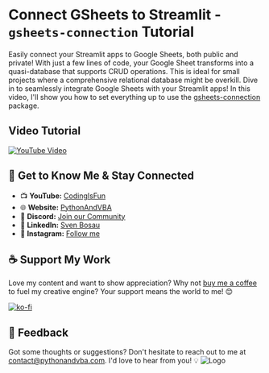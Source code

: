 # Connect GSheets to Streamlit - `gsheets-connection` Tutorial
Easily connect your Streamlit apps to Google Sheets, both public and private! With just a few lines of code, your Google Sheet transforms into a quasi-database that supports CRUD operations. This is ideal for small projects where a comprehensive relational database might be overkill. Dive in to seamlessly integrate Google Sheets with your Streamlit apps! In this video, I'll show you how to set everything up to use the [gsheets-connection](https://github.com/streamlit/gsheets-connection) package.

## Video Tutorial
[![YouTube Video](https://img.youtube.com/vi/HwxrXnYVIlU/0.jpg)](https://youtu.be/HwxrXnYVIlU)

## 🤝 Get to Know Me & Stay Connected
- 📺 **YouTube:** [CodingIsFun](https://youtube.com/c/CodingIsFun)
- 🌐 **Website:** [PythonAndVBA](https://pythonandvba.com)
- 💬 **Discord:** [Join our Community](https://pythonandvba.com/discord)
- 💼 **LinkedIn:** [Sven Bosau](https://www.linkedin.com/in/sven-bosau/)
- 📸 **Instagram:** [Follow me](https://www.instagram.com/sven_bosau/)

## ☕️ Support My Work
Love my content and want to show appreciation? Why not [buy me a coffee](https://pythonandvba.com/coffee-donation) to fuel my creative engine? Your support means the world to me! 😊

[![ko-fi](https://ko-fi.com/img/githubbutton_sm.svg)](https://pythonandvba.com/coffee-donation)

## 💌 Feedback
Got some thoughts or suggestions? Don't hesitate to reach out to me at contact@pythonandvba.com. I'd love to hear from you! 💡
![Logo](https://www.pythonandvba.com/banner-img)
